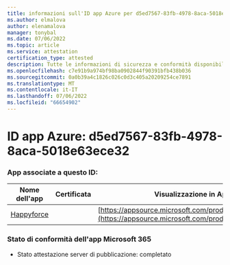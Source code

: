 ```yaml
---
title: informazioni sull'ID app Azure per d5ed7567-83fb-4978-8aca-5018e63ece32
ms.author: elmalova
author: elenamalova
manager: tonybal
ms.date: 07/06/2022
ms.topic: article
ms.service: attestation
certification_type: attested
description: Tutte le informazioni di sicurezza e conformità disponibili per d5ed7567-83fb-4978-8aca-5018e63ece32.
ms.openlocfilehash: c7e91b9a974bf98ba0902844f90391bfb438b036
ms.sourcegitcommit: 0a0b39a4c1826c026c0d3c405a20209254ce7891
ms.translationtype: MT
ms.contentlocale: it-IT
ms.lasthandoff: 07/06/2022
ms.locfileid: "66654902"
---
```

# <a name="azure-app-id-d5ed7567-83fb-4978-8aca-5018e63ece32"></a>ID app Azure: d5ed7567-83fb-4978-8aca-5018e63ece32


### <a name="apps-associated-with-this-id"></a>App associate a questo ID:
| **Nome dell'app** | **Certificata** | **Visualizzazione in AppSource** |
|--------------|---------------|-----------------------|
| [Happyforce](../forward/WA200002078.md) |  | [https://appsource.microsoft.com/product/office/WA200002078](https://appsource.microsoft.com/product/office/WA200002078) |

### <a name="microsoft-365-app-compliance-status"></a>Stato di conformità dell'app Microsoft 365
- Stato attestazione server di pubblicazione: completato
